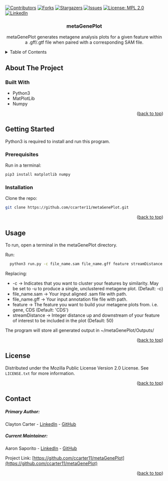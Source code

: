 
<a name="readme-top"></a>
[![Contributors][contributors-shield]][contributors-url]
[![Forks][forks-shield]][forks-url]
[![Stargazers][stars-shield]][stars-url]
[![Issues][issues-shield]][issues-url]
[![License: MPL 2.0][license-shield]][license-url]
[![LinkedIn][linkedin-shield]][linkedin-url]


<h3 align="center">metaGenePlot</h3>

  <p align="center">
    metaGenePlot generates metagene analysis plots for a given feature within a .gff/.gtf file when paired with a corresponding SAM file.
    <br />
  </p>
</div>



<!-- TABLE OF CONTENTS -->
<details>
  <summary>Table of Contents</summary>
  <ol>
    <li>
      <a href="#about-the-project">About The Project</a>
      <ul>
        <li><a href="#built-with">Built With</a></li>
      </ul>
    </li>
    <li>
      <a href="#getting-started">Getting Started</a>
      <ul>
        <li><a href="#prerequisites">Prerequisites</a></li>
        <li><a href="#installation">Installation</a></li>
      </ul>
    </li>
    <li><a href="#usage">Usage</a></li>
    <li><a href="#license">License</a></li>
    <li><a href="#contact">Contact</a></li>
  </ol>
</details>



<!-- ABOUT THE PROJECT -->
## About The Project


### Built With

* Python3
* MatPlotLib
* Numpy

<p align="right">(<a href="#readme-top">back to top</a>)</p>



<!-- GETTING STARTED -->
## Getting Started

Python3 is required to install and run this program.

### Prerequisites

Run in a terminal:
  ```sh
  pip3 install matplotlib numpy
  ```

### Installation

Clone the repo:
  ```sh
  git clone https://github.com/ccarter11/metaGenePlot.git
  ```

<p align="right">(<a href="#readme-top">back to top</a>)</p>



<!-- USAGE EXAMPLES -->
## Usage

To run, open a terminal in the metaGenePlot directory.

Run:
  ```sh
    python3 run.py -c file_name.sam file_name.gff feature streamDistance
  ```

Replacing: 
  * -c -> Indicates that you want to cluster your features by similarity. May be set to -u to produce a single, unclustered metagene plot. (Default: -c)
  * file_name.sam -> Your input aligned .sam file with path.
  * file_name.gff -> Your input annotation file file with path.
  * feature -> The feature you want to build your metagene plots from.  i.e. gene, CDS (Default: 'CDS')
  * streamDistance -> Integer distance up and downstream of your feature of interest to be included in the plot (Default: 50)

The program will store all generated output in ~/metaGenePlot/Outputs/


<p align="right">(<a href="#readme-top">back to top</a>)</p>


<!-- LICENSE -->
## License

Distributed under the Mozilla Public License Version 2.0 License. See `LICENSE.txt` for more information.

<p align="right">(<a href="#readme-top">back to top</a>)</p>



<!-- CONTACT -->
## Contact
##### Primary Author: 
Clayton Carter - [LinkedIn](https://www.linkedin.com/in/clayton-carter-51b393210) - [GitHub](https://github.com/ccarter11)

##### Current Maintainer: 
Aaron Saporito - [LinkedIn](https://www.linkedin.com/in/aaron-saporito) - [GitHub](https://github.com/sapblatt11)



Project Link: [https://github.com/ccarter11/metaGenePlot](https://github.com/ccarter11/metaGenePlot)

<p align="right">(<a href="#readme-top">back to top</a>)</p>



<!-- MARKDOWN LINKS & IMAGES -->
<!-- https://www.markdownguide.org/basic-syntax/#reference-style-links -->
[contributors-shield]: https://img.shields.io/github/contributors/ccarter11/metaGenePlot.svg?style=flat-square
[contributors-url]: https://github.com/ccarter11/metaGenePlot/graphs/contributors
[forks-shield]: https://img.shields.io/github/forks/ccarter11/metaGenePlot.svg?style=flat-square
[forks-url]: https://github.com/ccarter11/metaGenePlot/network/members
[stars-shield]: https://img.shields.io/github/stars/ccarter11/metaGenePlot.svg?style=flat-square
[stars-url]: https://github.com/ccarter11/metaGenePlot/stargazers
[issues-shield]: https://img.shields.io/github/issues/ccarter11/metaGenePlot.svg?style=flat-square
[issues-url]: https://github.com/ccarter11/metaGenePlot/issues
[license-shield]: https://img.shields.io/badge/License-MPL_2.0-brightgreen.svg?style=flat-square
[license-url]: https://github.com/sapblatt11/metaGenePlot/blob/master/LICENSE.txt
[linkedin-shield]: https://img.shields.io/badge/-LinkedIn-black.svg?style=flat-square&logo=linkedin&color=blue
[linkedin-url]: https://linkedin.com/in/aaron-saporito
